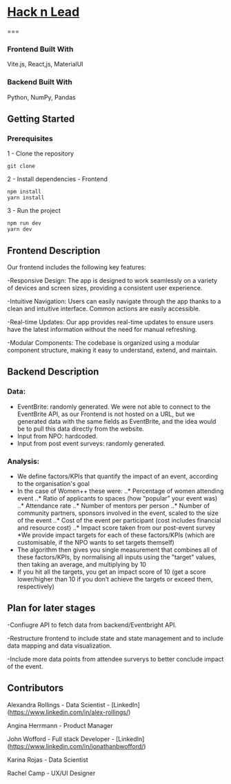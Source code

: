 # [Hack n Lead](https://womenplusplus.ch/hacknlead)

===
### Frontend Built With
Vite.js, React,js, MaterialUI

### Backend Built With
Python, NumPy, Pandas


## Getting Started

### Prerequisites
1 - Clone the repository
```
git clone
```
2 - Install dependencies - Frontend
```
npm install
yarn install
```
3 - Run the project
```
npm run dev
yarn dev
```

## Frontend Description
Our frontend includes the following key features:

-Responsive Design: The app is designed to work seamlessly on a variety of devices and screen sizes, providing a consistent user experience.

-Intuitive Navigation: Users can easily navigate through the app thanks to a clean and intuitive interface. Common actions are easily accessible.

-Real-time Updates: Our app provides real-time updates to ensure users have the latest information without the need for manual refreshing.

-Modular Components: The codebase is organized using a modular component structure, making it easy to understand, extend, and maintain.

## Backend Description

### Data:
* EventBrite: randomly generated. We were not able to connect to the EventBrite API, as our Frontend is not hosted on a URL, but we generated data with the same fields as EventBrite, and the idea would be to pull this data directly from the website.
* Input from NPO: hardcoded.
* Input from post event surveys: randomly generated.

### Analysis:

* We define factors/KPIs that quantify the impact of an event, according to the organisation's goal
* In the case of Women++ these were:
..* Percentage of women attending event
..* Ratio of applicants to spaces (how “popular” your event was)
..* Attendance rate
..* Number of mentors per person
..* Number of community partners, sponsors involved in the event, scaled to the size of the event
..* Cost of the event per participant (cost includes financial and resource cost)
..* Impact score taken from our post-event survey
*We provide impact targets for each of these factors/KPIs (which are customisable, if the NPO wants to set targets themself)
* The algorithm then gives you single measurement that combines all of these factors/KPIs, by normalising all inputs using the "target" values, then taking an average, and multiplying by 10
* If you hit all the targets, you get an impact score of 10 (get a score lower/higher than 10 if you don’t achieve the targets or exceed them, respectively)

## Plan for later stages

-Confiugre API to fetch data from backend/Eventbright API.

-Restructure frontend to include state and state management and to include data mapping and data visualization.

-Include more data points from attendee surverys to better conclude impact of the event.


## Contributors

Alexandra Rollings - Data Scientist - [LinkedIn] (https://www.linkedin.com/in/alex-rollings/)

Angina Herrmann - Product Manager

John Wofford - Full stack Developer - [LinkedIn] (https://www.linkedin.com/in/jonathanbwofford/)

Karina Rojas - Data Scientist

Rachel Camp - UX/UI Designer
